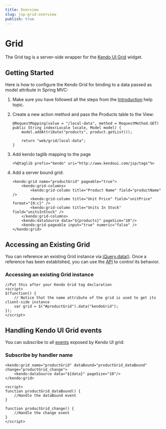 ```yaml
---
title: Overview
slug: jsp-grid-overview
publish: true
---
```


# Grid

The Grid tag is a server-side wrapper for the [Kendo UI Grid](http://docs.kendoui.com/api/web/grid) widget.

## Getting Started

Here is how to configure the Kendo Grid for binding to a data passed as model attribute in Spring MVC:

1.  Make sure you have followed all the steps from the [Introduction](http://docs.kendoui.com/getting-started/using-kendo-with/jsp/introduction) help topic.

2.  Create a new action method and pass the Products table to the View:

        @RequestMapping(value = "/local-data", method = RequestMethod.GET)
        public String index(Locale locale, Model model) {
            model.addAttribute("products", product.getList());
    
            return "web/grid/local-data";
        }

3.  Add kendo taglib mapping to the page

        <%@taglib prefix="kendo" uri="http://www.kendoui.com/jsp/tags"%>

4.  Add a server bound grid:

        <kendo:grid name="productGrid" pageable="true">
            <kendo:grid-columns>
                <kendo:grid-column title="Product Name" field="productName" />
                <kendo:grid-column title="Unit Price" field="unitPrice" format="{0:c}" />
                <kendo:grid-column title="Units In Stock" field="unitsInStock" />
            </kendo:grid-columns>
            <kendo:dataSource data="${products}" pageSize="10"/>
            <kendo:grid-pageable input="true" numeric="false" />
        </kendo:grid>

## Accessing an Existing Grid

You can reference an existing Grid instance via [jQuery.data()](http://api.jquery.com/jQuery.data/).
Once a reference has been established, you can use the [API](http://docs.kendoui.com/api/web/grid#methods) to control its behavior.

### Accessing an existing Grid instance

    //Put this after your Kendo Grid tag declaration
    <script>
    $(function() {
        // Notice that the name attribute of the grid is used to get its client-side instance
        var grid = $("#productGrid").data("kendoGrid");
    });
    </script>


## Handling Kendo UI Grid events

You can subscribe to all [events](http://docs.kendoui.com/api/web/grid#events) exposed by Kendo UI grid:


### Subscribe by handler name

    <kendo:grid name="productGrid" dataBound="productGrid_dataBound" change="productGrid_change">
        <kendo:dataSource data="${data}" pageSize="10"/>
    </kendo:grid>

    <script>
    function productGrid_dataBound() {
        //Handle the dataBound event
    }

    function productGrid_change() {
        //Handle the change event
    }
    </script>
